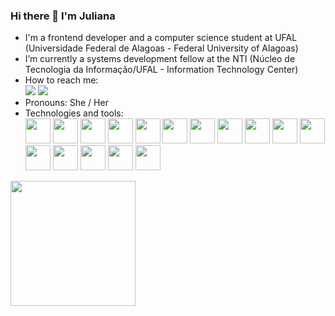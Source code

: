 ### Hi there 👋 I'm Juliana

- I'm a frontend developer and a computer science student at UFAL (Universidade Federal de Alagoas - Federal University of Alagoas)
- I’m currently a systems development fellow at the NTI (Núcleo de Tecnologia da Informação/UFAL - Information Technology Center)
- How to reach me: <br>
  <div>
    <a href = "mailto:contato@julianakcmelo@gmail.com"><img loading="lazy" src="https://img.shields.io/badge/Gmail-D14836?style=for-the-badge&logo=gmail&logoColor=white" target="_blank"></a>
    <a href="https://www.linkedin.com/in/julianakcmelo/" target="_blank"><img loading="lazy" src="https://img.shields.io/badge/-LinkedIn-%230077B5?style=for-the-badge&logo=linkedin&logoColor=white" target="_blank"></a>
  </div>
- Pronouns: She / Her
- Technologies and tools:
  <br>
  <div>
    <img src="https://cdn.jsdelivr.net/gh/devicons/devicon@latest/icons/react/react-original.svg" width="40" height="40" />
    <img src="https://cdn.jsdelivr.net/gh/devicons/devicon@latest/icons/typescript/typescript-original.svg" width="40" height="40" />
    <img src="https://cdn.jsdelivr.net/gh/devicons/devicon@latest/icons/javascript/javascript-plain.svg" width="40" height="40" />
    <img src="https://cdn.jsdelivr.net/gh/devicons/devicon@latest/icons/css3/css3-original.svg" width="40" height="40" />
    <img src="https://cdn.jsdelivr.net/gh/devicons/devicon@latest/icons/html5/html5-original.svg" width="40" height="40" />
    <img src="https://cdn.jsdelivr.net/gh/devicons/devicon@latest/icons/figma/figma-original.svg" width="40" height="40" />
    <img src="https://cdn.jsdelivr.net/gh/devicons/devicon@latest/icons/materialui/materialui-original.svg" width="40" height="40" />
    <img src="https://cdn.jsdelivr.net/gh/devicons/devicon@latest/icons/git/git-original.svg" width="40" height="40" />
    <img src="https://cdn.jsdelivr.net/gh/devicons/devicon@latest/icons/github/github-original.svg" width="40" height="40" />
    <img src="https://cdn.jsdelivr.net/gh/devicons/devicon@latest/icons/gitlab/gitlab-original.svg" width="40" height="40" />
    <img src="https://cdn.jsdelivr.net/gh/devicons/devicon@latest/icons/vscode/vscode-original.svg" width="40" height="40" />
    <img src="https://cdn.jsdelivr.net/gh/devicons/devicon@latest/icons/linux/linux-original.svg" width="40" height="40" />
    <img src="https://cdn.jsdelivr.net/gh/devicons/devicon@latest/icons/jira/jira-original-wordmark.svg" width="40" height="40" />
    <img src="https://cdn.jsdelivr.net/gh/devicons/devicon@latest/icons/trello/trello-original-wordmark.svg" width="40" height="40" />
    <img src="https://cdn.jsdelivr.net/gh/devicons/devicon@latest/icons/notion/notion-original.svg" width="40" height="40" />
    <img src="https://cdn.jsdelivr.net/gh/devicons/devicon@latest/icons/canva/canva-original.svg" width="40" height="40" />
  </div>

<div>
  <div align="left">
    <a href="https://github.com/julianakcm1">
    <img height="200em" src="https://github-readme-stats.vercel.app/api/top-langs/?username=julianakcm1&layout=compact&langs_count=10&theme=dracula"/>
  </div>
</div>

<!---
julianakcmelo/julianakcmelo is a ✨ special ✨ repository because its `README.md` (this file) appears on your GitHub profile.
You can click the Preview link to take a look at your changes.
--->
